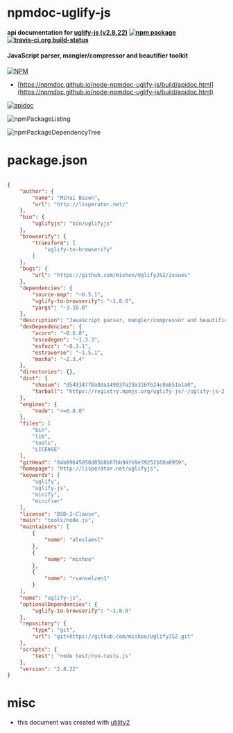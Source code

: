 # npmdoc-uglify-js

#### api documentation for  [uglify-js (v2.8.22)](http://lisperator.net/uglifyjs)  [![npm package](https://img.shields.io/npm/v/npmdoc-uglify-js.svg?style=flat-square)](https://www.npmjs.org/package/npmdoc-uglify-js) [![travis-ci.org build-status](https://api.travis-ci.org/npmdoc/node-npmdoc-uglify-js.svg)](https://travis-ci.org/npmdoc/node-npmdoc-uglify-js)

#### JavaScript parser, mangler/compressor and beautifier toolkit

[![NPM](https://nodei.co/npm/uglify-js.png?downloads=true&downloadRank=true&stars=true)](https://www.npmjs.com/package/uglify-js)

- [https://npmdoc.github.io/node-npmdoc-uglify-js/build/apidoc.html](https://npmdoc.github.io/node-npmdoc-uglify-js/build/apidoc.html)

[![apidoc](https://npmdoc.github.io/node-npmdoc-uglify-js/build/screenCapture.buildCi.browser.%252Ftmp%252Fbuild%252Fapidoc.html.png)](https://npmdoc.github.io/node-npmdoc-uglify-js/build/apidoc.html)

![npmPackageListing](https://npmdoc.github.io/node-npmdoc-uglify-js/build/screenCapture.npmPackageListing.svg)

![npmPackageDependencyTree](https://npmdoc.github.io/node-npmdoc-uglify-js/build/screenCapture.npmPackageDependencyTree.svg)



# package.json

```json

{
    "author": {
        "name": "Mihai Bazon",
        "url": "http://lisperator.net/"
    },
    "bin": {
        "uglifyjs": "bin/uglifyjs"
    },
    "browserify": {
        "transform": [
            "uglify-to-browserify"
        ]
    },
    "bugs": {
        "url": "https://github.com/mishoo/UglifyJS2/issues"
    },
    "dependencies": {
        "source-map": "~0.5.1",
        "uglify-to-browserify": "~1.0.0",
        "yargs": "~3.10.0"
    },
    "description": "JavaScript parser, mangler/compressor and beautifier toolkit",
    "devDependencies": {
        "acorn": "~0.6.0",
        "escodegen": "~1.3.3",
        "esfuzz": "~0.3.1",
        "estraverse": "~1.5.1",
        "mocha": "~2.3.4"
    },
    "directories": {},
    "dist": {
        "shasum": "d54934778a8da14903fa29a326fb24c0ab51a1a0",
        "tarball": "https://registry.npmjs.org/uglify-js/-/uglify-js-2.8.22.tgz"
    },
    "engines": {
        "node": ">=0.8.0"
    },
    "files": [
        "bin",
        "lib",
        "tools",
        "LICENSE"
    ],
    "gitHead": "04b89645058d85b8b67bb94fb9e39252160a0959",
    "homepage": "http://lisperator.net/uglifyjs",
    "keywords": [
        "uglify",
        "uglify-js",
        "minify",
        "minifier"
    ],
    "license": "BSD-2-Clause",
    "main": "tools/node.js",
    "maintainers": [
        {
            "name": "alexlamsl"
        },
        {
            "name": "mishoo"
        },
        {
            "name": "rvanvelzen1"
        }
    ],
    "name": "uglify-js",
    "optionalDependencies": {
        "uglify-to-browserify": "~1.0.0"
    },
    "repository": {
        "type": "git",
        "url": "git+https://github.com/mishoo/UglifyJS2.git"
    },
    "scripts": {
        "test": "node test/run-tests.js"
    },
    "version": "2.8.22"
}
```



# misc
- this document was created with [utility2](https://github.com/kaizhu256/node-utility2)
